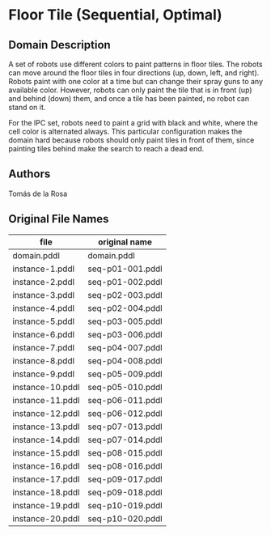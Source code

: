 # Floor Tile (Sequential, Optimal)

## Domain Description

A set of robots use different colors to paint patterns in floor tiles.
The robots can move around the floor tiles in four directions (up, down, left, and right).
Robots paint with one color at a time but can change their spray guns to any available color.
However, robots can only paint the tile that is in front (up) and behind (down) them, and once a tile has been painted, no robot can stand on it.

For the IPC set, robots need to paint a grid with black and white, where the cell color is alternated always.
This particular configuration makes the domain hard because robots should only paint tiles in front of them, since painting tiles behind make the search to reach a dead end.

## Authors

Tomás de la Rosa

## Original File Names

| file             | original name    |
|------------------|------------------|
| domain.pddl      | domain.pddl      |
| instance-1.pddl  | seq-p01-001.pddl |
| instance-2.pddl  | seq-p01-002.pddl |
| instance-3.pddl  | seq-p02-003.pddl |
| instance-4.pddl  | seq-p02-004.pddl |
| instance-5.pddl  | seq-p03-005.pddl |
| instance-6.pddl  | seq-p03-006.pddl |
| instance-7.pddl  | seq-p04-007.pddl |
| instance-8.pddl  | seq-p04-008.pddl |
| instance-9.pddl  | seq-p05-009.pddl |
| instance-10.pddl | seq-p05-010.pddl |
| instance-11.pddl | seq-p06-011.pddl |
| instance-12.pddl | seq-p06-012.pddl |
| instance-13.pddl | seq-p07-013.pddl |
| instance-14.pddl | seq-p07-014.pddl |
| instance-15.pddl | seq-p08-015.pddl |
| instance-16.pddl | seq-p08-016.pddl |
| instance-17.pddl | seq-p09-017.pddl |
| instance-18.pddl | seq-p09-018.pddl |
| instance-19.pddl | seq-p10-019.pddl |
| instance-20.pddl | seq-p10-020.pddl |
